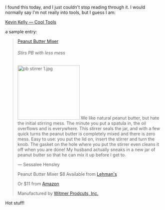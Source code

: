 I found this today, and I just couldn't stop reading through it. I would normally say I'm not really into tools, but I guess I am:

<a title="http://www.kk.org/cooltools/index.php" href="http://www.kk.org/cooltools/index.php">Kevin Kelly &#8212; Cool Tools</a>



a sample entry:



> [Peanut Butter Mixer](http://www.kk.org/cooltools/archives/001674.php)
>
> ###### Stirs PB with less mess
>
> <img height="175" alt="pb stirrer 1.jpg" src="http://www.kk.org/cooltools/archives/pb%20stirrer%201.jpg" width="199" />
> We like natural peanut butter, but hate the initial stirring mess. The minute you put a spatula in, the oil overflows and is everywhere. This stirrer seals the jar, and with a few quick turns the peanut butter is completely mixed and there is zero mess. Easy to use: you put the lid on, insert the stirrer and turn the knob. The gasket on the hole where you put the stirrer even cleans it off when you are done! My husband actually sneaks in a new jar of peanut butter so that he can mix it up before I get to.
>
> &#8212; Sessalee Hensley
>
> Peanut Butter Mixer
> $8
> Available from [Lehman's](http://www.lehmans.com/shopping/product/detailmain.jsp?itemID=5912&itemType=PRODUCT&RS=1&keyword=peanut+butter)
>
> Or $11 from [Amazon](http://www.amazon.com/exec/obidos/ASIN/B000A3I3BA/ref=nosim/kkorg-20)
>
> Manufactured by [Witmer Prodcuts, Inc.](http://witmerproducts.com/)

Hot stuff!